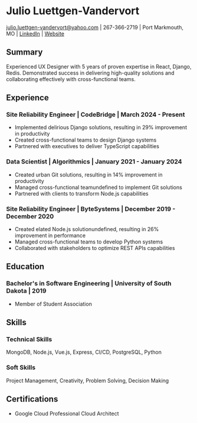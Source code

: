 # Julio Luettgen-Vandervort

julio.luettgen-vandervort@yahoo.com | 267-366-2719 | Port Markmouth, MO | [LinkedIn](linkedin.com&#x2F;in&#x2F;julio-luettgen-vandervort-174791) | [Website](julioluettgen-vandervort.com)

## Summary
Experienced UX Designer with 5 years of proven expertise in React, Django, Redis. Demonstrated success in delivering high-quality solutions and collaborating effectively with cross-functional teams.

## Experience
### Site Reliability Engineer | CodeBridge | March 2024 - Present
- Implemented delirious Django solutions, resulting in 29% improvement in productivity
- Created cross-functional teams to design Django systems
- Partnered with executives to deliver TypeScript capabilities

### Data Scientist | Algorithmics | January 2021 - January 2024
- Created urban Git solutions, resulting in 14% improvement in productivity
- Managed cross-functional teamundefined to implement Git solutions
- Partnered with clients to transform Node.js capabilities

### Site Reliability Engineer | ByteSystems | December 2019 - December 2020
- Created elated Node.js solutionundefined, resulting in 26% improvement in performance
- Managed cross-functional teams to develop Python systems
- Collaborated with stakeholders to optimize REST APIs capabilities


## Education
### Bachelor&#39;s in Software Engineering | University of South Dakota | 2019
- Member of Student Association


## Skills
### Technical Skills
MongoDB, Node.js, Vue.js, Express, CI&#x2F;CD, PostgreSQL, Python

### Soft Skills
Project Management, Creativity, Problem Solving, Decision Making


## Certifications
- Google Cloud Professional Cloud Architect
